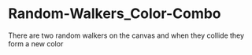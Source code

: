 # Random-Walkers_Color-Combo
There are two random walkers on the canvas and when they collide they form a new color
